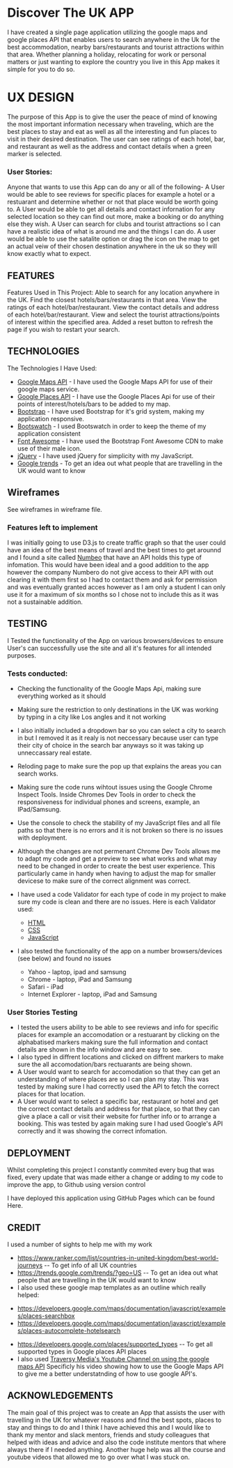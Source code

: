 # Discover The UK APP 

I have created a single page application utilizing the google maps and google places API that enables users to search anywhere in the Uk for the best accommodation, nearby bars/restaurants and tourist attractions within that area. Whether planning a holiday, relocating for work or personal matters or just wanting to explore the country you live in this App makes it simple for you to do so.


# UX DESIGN
The purpose of this App is to give the user the peace of mind of knowing the most important information necessary when traveling, which are the best places to stay and eat as well as all the interesting and fun places to visit in their desired destination. The user can see ratings of each hotel, bar, and restaurant as well as the address and contact details when a green marker is selected.

### User Stories:
Anyone that wants to use this App can do any or all of the following-
A User would be able to see reviews for specific places for example a hotel or a restuarant and determine whether or not that place would be worth going to. 
A User would be able to get all details and contact infornation for any selected location so they can find out more, make a booking or do anything else they wish.
A User can search for clubs and tourist attractions so I can have a realistic idea of what is around me and the things I can do.
A user would be able to use the satalite option or drag the icon on the map to get an actual veiw of their chosen destination anywhere in the uk so they will know exactly what to expect. 

## FEATURES
Features Used in This Project:
Able to search for any location anywhere in the UK.
Find the closest hotels/bars/restaurants in that area.
View the ratings of each hotel/bar/restaurant.
View the contact details and address of each hotel/bar/restaurant.
View and select the tourist attractions/points of interest within the specified area.
Added a reset button to refresh the page if you wish to restart your search.
## TECHNOLOGIES
The Technologies I Have Used:
 - [Google Maps API](https://developers.google.com/maps/documentation/javascript/get-api-key) - I have used the Google Maps API for use of their google maps service.
 - [Google Places API](https://developers.google.com/places/web-service/intro) - I have use the Google Places Api for use of their points of interest/hotels/bars to be added to my map.
 - [Bootstrap](https://getbootstrap.com/docs/3.3/getting-started/) - I have used Bootstrap for it's grid system, making my application responsive.
 - [Bootswatch](https://bootswatch.com/) - I used Bootswatch in order to keep the theme of my application consistent
 - [Font Awesome](https://fontawesome.com/) - I have used the Bootstrap Font Awesome CDN to make use of their male icon.
 - [jQuery](http://jqueryui.com/) - I have used jQuery for simplicity with my JavaScript.
 - [Google trends](https://trends.google.com/trends/?geo=US) - To get an idea out what people that are travelling in the UK would want to know

## Wireframes
See wireframes in wireframe file.

### Features left to implement 
I was initially going to use D3.js to create traffic graph so that the user could have an idea of the best means of travel and the best times to get arounnd and I found a site called [Numbeo](https://www.numbeo.com/api/doc.jsp) that have an API holds this type of infomation.
This would have been ideal and a good addition to the app however the company Numbero do not give access to their API with out clearing it with them first so I had to contact them and ask for permission and was eventually granted acces however as I am only a student I can only use it for a maximum of six months so I chose not to include this as it was not a sustainable addition.

## TESTING
I Tested the functionality of the App on various browsers/devices to ensure User's can successfully use the site and all it's features for all intended purposes.

### Tests conducted:

- Checking the functionality of the Google Maps Api, making sure everything worked as it should
- Making sure the restriction to only destinations in the UK was working by typing in a city like Los angles and it not working 
- I also initially included a dropdown bar so you can select a city to search in but I removed it as it realy is not neccessary because user can type their city of choice in the search bar anyways so it was taking up unneccassary real estate.
- Reloding page to make sure the pop up that explains the areas you can search works.
- Making sure the code runs wihtout issues using the Google Chrome Inspect Tools. Inside Chromes Dev Tools in order to check the responsiveness for individual phones and screens, example, an IPad/Samsung.
- Use the console to check the stability of my JavaScript files and all file paths so that there is no errors and it is not broken so there is no issues with deployment. 
- Although the changes are not permenant Chrome Dev Tools allows me to adapt my code and get a preview to see what works and what may need to be changed in order to create the best user experience. This particularly came in handy when having to adjust the map for smaller devicese to make sure of the correct alignment was correct. 

- I have used a code Validator for each type of code in my project to make sure my code is clean and there are no issues.
Here is each Validator used:
  - [HTML](https://validator.w3.org/)
  - [CSS](http://www.css-validator.org/)
  - [JavaScript](https://www.beautifyconverter.com/javascript-validator.php)

- I also tested the functionality of the app on a number browsers/devices (see below) and found no issues
  - Yahoo - laptop, ipad and samsung
  - Chrome - laptop, iPad and Samsung
  - Safari - iPad
  - Internet Explorer - laptop, iPad and Samsung


### User Stories Testing
  - I tested the users ability to be able to see reviews and info for specific places for example an accomodation or a restuarant by clicking on the alphabatised markers making sure the full  information and contact details are shown in the info window and are easy to see.
  - I also typed in diffrent locations and clicked on diffrent markers to make sure the all accomodation/bars rectuarants are being shown. 
  - A User would want to search for accomodation so that they can get an understanding of where places are so I can plan my stay. This was tested by making sure I had correctly used the API to fetch the correct places for that location.
  - A User would  want to select a specific bar, restaurant or hotel and get the correct contact details and address for that place, so that they can give a place a call or visit their website for further info or to arrange a booking. This was tested by again making sure I had used Google's API correctly and it was showing the correct infomation.

## DEPLOYMENT
Whilst completing this project I constantly commited every bug that was fixed, every update that was made either a change or adding to my code to improve the app, to Github using version control 

I have deployed this application using GitHub Pages which can be found Here.

## CREDIT
I used a number of sights to help me with my work 

* https://www.ranker.com/list/countries-in-united-kingdom/best-world-journeys -- To get info of all UK countries 
* https://trends.google.com/trends/?geo=US -- To get an idea out what people that are travelling in the UK would want to know
* I also used these google map templates as an outline which really helped:  
 - https://developers.google.com/maps/documentation/javascript/examples/places-searchbox  
 - https://developers.google.com/maps/documentation/javascript/examples/places-autocomplete-hotelsearch 
* https://developers.google.com/places/supported_types -- To get all supported types in Google places API places 
* I also used [Traversy Media's Youtube Channel on using the google maps API](https://www.youtube.com/watch?v=Zxf1mnP5zcw&t=1347s) Specificly his video showing how to use the Google Maps API to give me a better understatnding of how to use google API's.


## ACKNOWLEDGEMENTS
The main goal of this project was to create an App that assists the user with travelling in the UK for whatever reasons and find the best spots, places to stay and things to do and I think I have achieved this and I would like to thank my mentor and slack mentors, friends and study colleagues that helped with ideas and advice
and also the code institute mentors that where always there if I needed anything. Another huge help was all the course and youtube videos that allowed me to go over what I was stuck on.